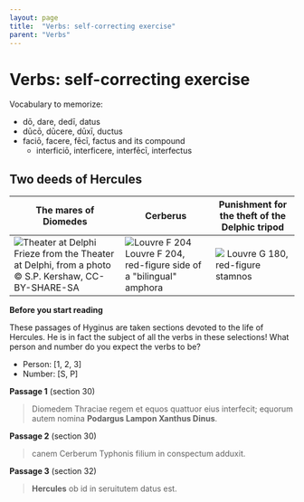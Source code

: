 ```yaml
---
layout: page
title:  "Verbs: self-correcting exercise"
parent: "Verbs"
---
```


# Verbs: self-correcting exercise

Vocabulary to memorize:

- dō, dare, dedī, datus
- dūcō, dūcere, dūxī, ductus
- faciō, facere, fēcī, factus  and its compound
    - interficiō, interficere, interfēcī, interfectus
  

## Two deeds of Hercules


| The mares of Diomedes | Cerberus | Punishment for the theft of the Delphic tripod |
| --- | --- | --- |
| ![Theater at Delphi](/imgs/delphi-mares-diomedes.png) Frieze from the Theater at Delphi, from a photo © S.P. Kershaw, CC-BY-SHARE-SA | ![Louvre F 204](https://upload.wikimedia.org/wikipedia/commons/6/6b/Herakles_Kerberos_Louvre_F204_cropped_white-balanced_glare-reduced_white-bg.png) Louvre F 204, red-figure side of a "bilingual" amphora | ![](https://upload.wikimedia.org/wikipedia/commons/5/5c/Herakles_Apollo_tripod_Louvre_G180.jpg) Louvre G 180, red-figure stamnos |


**Before you start reading**

These passages of Hyginus are taken sections devoted to the life of Hercules.  He is in fact the subject of all the verbs in these selections!  What person and number do you expect the verbs to be?

- Person: [1, 2, 3]
- Number: [S, P]


**Passage 1** (section 30)

> Diomedem Thraciae regem et equos quattuor eius interfecit; equorum autem nomina **Podargus Lampon Xanthus Dinus**.


**Passage 2** (section 30)


> canem Cerberum Typhonis filium  in conspectum adduxit.


**Passage 3** (section 32)


> **Hercules** ob id in seruitutem datus est.
